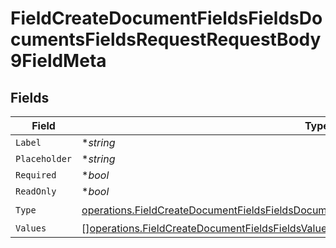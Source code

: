 # FieldCreateDocumentFieldsFieldsDocumentsFieldsRequestRequestBody9FieldMeta


## Fields

| Field                                                                                                                                                                                                  | Type                                                                                                                                                                                                   | Required                                                                                                                                                                                               | Description                                                                                                                                                                                            |
| ------------------------------------------------------------------------------------------------------------------------------------------------------------------------------------------------------ | ------------------------------------------------------------------------------------------------------------------------------------------------------------------------------------------------------ | ------------------------------------------------------------------------------------------------------------------------------------------------------------------------------------------------------ | ------------------------------------------------------------------------------------------------------------------------------------------------------------------------------------------------------ |
| `Label`                                                                                                                                                                                                | **string*                                                                                                                                                                                              | :heavy_minus_sign:                                                                                                                                                                                     | N/A                                                                                                                                                                                                    |
| `Placeholder`                                                                                                                                                                                          | **string*                                                                                                                                                                                              | :heavy_minus_sign:                                                                                                                                                                                     | N/A                                                                                                                                                                                                    |
| `Required`                                                                                                                                                                                             | **bool*                                                                                                                                                                                                | :heavy_minus_sign:                                                                                                                                                                                     | N/A                                                                                                                                                                                                    |
| `ReadOnly`                                                                                                                                                                                             | **bool*                                                                                                                                                                                                | :heavy_minus_sign:                                                                                                                                                                                     | N/A                                                                                                                                                                                                    |
| `Type`                                                                                                                                                                                                 | [operations.FieldCreateDocumentFieldsFieldsDocumentsFieldsRequestRequestBody9FieldMetaType](../../models/operations/fieldcreatedocumentfieldsfieldsdocumentsfieldsrequestrequestbody9fieldmetatype.md) | :heavy_check_mark:                                                                                                                                                                                     | N/A                                                                                                                                                                                                    |
| `Values`                                                                                                                                                                                               | [][operations.FieldCreateDocumentFieldsFieldsValues](../../models/operations/fieldcreatedocumentfieldsfieldsvalues.md)                                                                                 | :heavy_minus_sign:                                                                                                                                                                                     | N/A                                                                                                                                                                                                    |